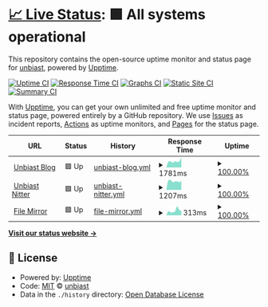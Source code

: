 # [📈 Live Status](https://status.unbia.st): <!--live status--> **🟩 All systems operational**

This repository contains the open-source uptime monitor and status page for [unbiast](https://status.unbia.st), powered by [Upptime](https://github.com/upptime/upptime).

[![Uptime CI](https://github.com/unbiast/status/workflows/Uptime%20CI/badge.svg)](https://github.com/unbiast/status/actions?query=workflow%3A%22Uptime+CI%22)
[![Response Time CI](https://github.com/unbiast/status/workflows/Response%20Time%20CI/badge.svg)](https://github.com/unbiast/status/actions?query=workflow%3A%22Response+Time+CI%22)
[![Graphs CI](https://github.com/unbiast/status/workflows/Graphs%20CI/badge.svg)](https://github.com/unbiast/status/actions?query=workflow%3A%22Graphs+CI%22)
[![Static Site CI](https://github.com/unbiast/status/workflows/Static%20Site%20CI/badge.svg)](https://github.com/unbiast/status/actions?query=workflow%3A%22Static+Site+CI%22)
[![Summary CI](https://github.com/unbiast/status/workflows/Summary%20CI/badge.svg)](https://github.com/unbiast/status/actions?query=workflow%3A%22Summary+CI%22)

With [Upptime](https://upptime.js.org), you can get your own unlimited and free uptime monitor and status page, powered entirely by a GitHub repository. We use [Issues](https://github.com/unbiast/status/issues) as incident reports, [Actions](https://github.com/unbiast/status/actions) as uptime monitors, and [Pages](https://status.unbia.st) for the status page.

<!--start: status pages-->
<!-- This summary is generated by Upptime (https://github.com/upptime/upptime) -->
<!-- Do not edit this manually, your changes will be overwritten -->
<!-- prettier-ignore -->
| URL | Status | History | Response Time | Uptime |
| --- | ------ | ------- | ------------- | ------ |
| <img alt="" src="https://icons.duckduckgo.com/ip3/unbia.st.ico" height="13"> [Unbiast Blog](https://unbia.st) | 🟩 Up | [unbiast-blog.yml](https://github.com/unbiast/status/commits/HEAD/history/unbiast-blog.yml) | <details><summary><img alt="Response time graph" src="./graphs/unbiast-blog/response-time-week.png" height="20"> 1781ms</summary><br><a href="https://status.unbia.st/history/unbiast-blog"><img alt="Response time 1764" src="https://img.shields.io/endpoint?url=https%3A%2F%2Fraw.githubusercontent.com%2Funbiast%2Fstatus%2FHEAD%2Fapi%2Funbiast-blog%2Fresponse-time.json"></a><br><a href="https://status.unbia.st/history/unbiast-blog"><img alt="24-hour response time 1193" src="https://img.shields.io/endpoint?url=https%3A%2F%2Fraw.githubusercontent.com%2Funbiast%2Fstatus%2FHEAD%2Fapi%2Funbiast-blog%2Fresponse-time-day.json"></a><br><a href="https://status.unbia.st/history/unbiast-blog"><img alt="7-day response time 1781" src="https://img.shields.io/endpoint?url=https%3A%2F%2Fraw.githubusercontent.com%2Funbiast%2Fstatus%2FHEAD%2Fapi%2Funbiast-blog%2Fresponse-time-week.json"></a><br><a href="https://status.unbia.st/history/unbiast-blog"><img alt="30-day response time 1593" src="https://img.shields.io/endpoint?url=https%3A%2F%2Fraw.githubusercontent.com%2Funbiast%2Fstatus%2FHEAD%2Fapi%2Funbiast-blog%2Fresponse-time-month.json"></a><br><a href="https://status.unbia.st/history/unbiast-blog"><img alt="1-year response time 1764" src="https://img.shields.io/endpoint?url=https%3A%2F%2Fraw.githubusercontent.com%2Funbiast%2Fstatus%2FHEAD%2Fapi%2Funbiast-blog%2Fresponse-time-year.json"></a></details> | <details><summary><a href="https://status.unbia.st/history/unbiast-blog">100.00%</a></summary><a href="https://status.unbia.st/history/unbiast-blog"><img alt="All-time uptime 98.68%" src="https://img.shields.io/endpoint?url=https%3A%2F%2Fraw.githubusercontent.com%2Funbiast%2Fstatus%2FHEAD%2Fapi%2Funbiast-blog%2Fuptime.json"></a><br><a href="https://status.unbia.st/history/unbiast-blog"><img alt="24-hour uptime 100.00%" src="https://img.shields.io/endpoint?url=https%3A%2F%2Fraw.githubusercontent.com%2Funbiast%2Fstatus%2FHEAD%2Fapi%2Funbiast-blog%2Fuptime-day.json"></a><br><a href="https://status.unbia.st/history/unbiast-blog"><img alt="7-day uptime 100.00%" src="https://img.shields.io/endpoint?url=https%3A%2F%2Fraw.githubusercontent.com%2Funbiast%2Fstatus%2FHEAD%2Fapi%2Funbiast-blog%2Fuptime-week.json"></a><br><a href="https://status.unbia.st/history/unbiast-blog"><img alt="30-day uptime 100.00%" src="https://img.shields.io/endpoint?url=https%3A%2F%2Fraw.githubusercontent.com%2Funbiast%2Fstatus%2FHEAD%2Fapi%2Funbiast-blog%2Fuptime-month.json"></a><br><a href="https://status.unbia.st/history/unbiast-blog"><img alt="1-year uptime 98.68%" src="https://img.shields.io/endpoint?url=https%3A%2F%2Fraw.githubusercontent.com%2Funbiast%2Fstatus%2FHEAD%2Fapi%2Funbiast-blog%2Fuptime-year.json"></a></details>
| <img alt="" src="https://icons.duckduckgo.com/ip3/nitter.unbia.st.ico" height="13"> [Unbiast Nitter](https://nitter.unbia.st) | 🟩 Up | [unbiast-nitter.yml](https://github.com/unbiast/status/commits/HEAD/history/unbiast-nitter.yml) | <details><summary><img alt="Response time graph" src="./graphs/unbiast-nitter/response-time-week.png" height="20"> 1207ms</summary><br><a href="https://status.unbia.st/history/unbiast-nitter"><img alt="Response time 1108" src="https://img.shields.io/endpoint?url=https%3A%2F%2Fraw.githubusercontent.com%2Funbiast%2Fstatus%2FHEAD%2Fapi%2Funbiast-nitter%2Fresponse-time.json"></a><br><a href="https://status.unbia.st/history/unbiast-nitter"><img alt="24-hour response time 1355" src="https://img.shields.io/endpoint?url=https%3A%2F%2Fraw.githubusercontent.com%2Funbiast%2Fstatus%2FHEAD%2Fapi%2Funbiast-nitter%2Fresponse-time-day.json"></a><br><a href="https://status.unbia.st/history/unbiast-nitter"><img alt="7-day response time 1207" src="https://img.shields.io/endpoint?url=https%3A%2F%2Fraw.githubusercontent.com%2Funbiast%2Fstatus%2FHEAD%2Fapi%2Funbiast-nitter%2Fresponse-time-week.json"></a><br><a href="https://status.unbia.st/history/unbiast-nitter"><img alt="30-day response time 1188" src="https://img.shields.io/endpoint?url=https%3A%2F%2Fraw.githubusercontent.com%2Funbiast%2Fstatus%2FHEAD%2Fapi%2Funbiast-nitter%2Fresponse-time-month.json"></a><br><a href="https://status.unbia.st/history/unbiast-nitter"><img alt="1-year response time 1108" src="https://img.shields.io/endpoint?url=https%3A%2F%2Fraw.githubusercontent.com%2Funbiast%2Fstatus%2FHEAD%2Fapi%2Funbiast-nitter%2Fresponse-time-year.json"></a></details> | <details><summary><a href="https://status.unbia.st/history/unbiast-nitter">100.00%</a></summary><a href="https://status.unbia.st/history/unbiast-nitter"><img alt="All-time uptime 98.69%" src="https://img.shields.io/endpoint?url=https%3A%2F%2Fraw.githubusercontent.com%2Funbiast%2Fstatus%2FHEAD%2Fapi%2Funbiast-nitter%2Fuptime.json"></a><br><a href="https://status.unbia.st/history/unbiast-nitter"><img alt="24-hour uptime 100.00%" src="https://img.shields.io/endpoint?url=https%3A%2F%2Fraw.githubusercontent.com%2Funbiast%2Fstatus%2FHEAD%2Fapi%2Funbiast-nitter%2Fuptime-day.json"></a><br><a href="https://status.unbia.st/history/unbiast-nitter"><img alt="7-day uptime 100.00%" src="https://img.shields.io/endpoint?url=https%3A%2F%2Fraw.githubusercontent.com%2Funbiast%2Fstatus%2FHEAD%2Fapi%2Funbiast-nitter%2Fuptime-week.json"></a><br><a href="https://status.unbia.st/history/unbiast-nitter"><img alt="30-day uptime 100.00%" src="https://img.shields.io/endpoint?url=https%3A%2F%2Fraw.githubusercontent.com%2Funbiast%2Fstatus%2FHEAD%2Fapi%2Funbiast-nitter%2Fuptime-month.json"></a><br><a href="https://status.unbia.st/history/unbiast-nitter"><img alt="1-year uptime 98.69%" src="https://img.shields.io/endpoint?url=https%3A%2F%2Fraw.githubusercontent.com%2Funbiast%2Fstatus%2FHEAD%2Fapi%2Funbiast-nitter%2Fuptime-year.json"></a></details>
| <img alt="" src="https://icons.duckduckgo.com/ip3/files.unbia.st.ico" height="13"> [File Mirror](https://files.unbia.st) | 🟩 Up | [file-mirror.yml](https://github.com/unbiast/status/commits/HEAD/history/file-mirror.yml) | <details><summary><img alt="Response time graph" src="./graphs/file-mirror/response-time-week.png" height="20"> 313ms</summary><br><a href="https://status.unbia.st/history/file-mirror"><img alt="Response time 319" src="https://img.shields.io/endpoint?url=https%3A%2F%2Fraw.githubusercontent.com%2Funbiast%2Fstatus%2FHEAD%2Fapi%2Ffile-mirror%2Fresponse-time.json"></a><br><a href="https://status.unbia.st/history/file-mirror"><img alt="24-hour response time 257" src="https://img.shields.io/endpoint?url=https%3A%2F%2Fraw.githubusercontent.com%2Funbiast%2Fstatus%2FHEAD%2Fapi%2Ffile-mirror%2Fresponse-time-day.json"></a><br><a href="https://status.unbia.st/history/file-mirror"><img alt="7-day response time 313" src="https://img.shields.io/endpoint?url=https%3A%2F%2Fraw.githubusercontent.com%2Funbiast%2Fstatus%2FHEAD%2Fapi%2Ffile-mirror%2Fresponse-time-week.json"></a><br><a href="https://status.unbia.st/history/file-mirror"><img alt="30-day response time 310" src="https://img.shields.io/endpoint?url=https%3A%2F%2Fraw.githubusercontent.com%2Funbiast%2Fstatus%2FHEAD%2Fapi%2Ffile-mirror%2Fresponse-time-month.json"></a><br><a href="https://status.unbia.st/history/file-mirror"><img alt="1-year response time 319" src="https://img.shields.io/endpoint?url=https%3A%2F%2Fraw.githubusercontent.com%2Funbiast%2Fstatus%2FHEAD%2Fapi%2Ffile-mirror%2Fresponse-time-year.json"></a></details> | <details><summary><a href="https://status.unbia.st/history/file-mirror">100.00%</a></summary><a href="https://status.unbia.st/history/file-mirror"><img alt="All-time uptime 100.00%" src="https://img.shields.io/endpoint?url=https%3A%2F%2Fraw.githubusercontent.com%2Funbiast%2Fstatus%2FHEAD%2Fapi%2Ffile-mirror%2Fuptime.json"></a><br><a href="https://status.unbia.st/history/file-mirror"><img alt="24-hour uptime 100.00%" src="https://img.shields.io/endpoint?url=https%3A%2F%2Fraw.githubusercontent.com%2Funbiast%2Fstatus%2FHEAD%2Fapi%2Ffile-mirror%2Fuptime-day.json"></a><br><a href="https://status.unbia.st/history/file-mirror"><img alt="7-day uptime 100.00%" src="https://img.shields.io/endpoint?url=https%3A%2F%2Fraw.githubusercontent.com%2Funbiast%2Fstatus%2FHEAD%2Fapi%2Ffile-mirror%2Fuptime-week.json"></a><br><a href="https://status.unbia.st/history/file-mirror"><img alt="30-day uptime 100.00%" src="https://img.shields.io/endpoint?url=https%3A%2F%2Fraw.githubusercontent.com%2Funbiast%2Fstatus%2FHEAD%2Fapi%2Ffile-mirror%2Fuptime-month.json"></a><br><a href="https://status.unbia.st/history/file-mirror"><img alt="1-year uptime 100.00%" src="https://img.shields.io/endpoint?url=https%3A%2F%2Fraw.githubusercontent.com%2Funbiast%2Fstatus%2FHEAD%2Fapi%2Ffile-mirror%2Fuptime-year.json"></a></details>

<!--end: status pages-->

[**Visit our status website →**](https://status.unbia.st)

## 📄 License

- Powered by: [Upptime](https://github.com/upptime/upptime)
- Code: [MIT](./LICENSE) © [unbiast](https://status.unbia.st)
- Data in the `./history` directory: [Open Database License](https://opendatacommons.org/licenses/odbl/1-0/)
